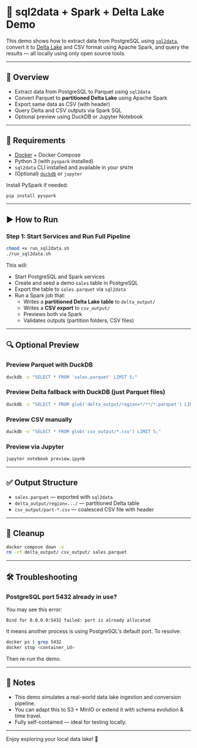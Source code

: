 # 🧪 sql2data + Spark + Delta Lake Demo

This demo shows how to extract data from PostgreSQL using [`sql2data`](https://github.com/vahid110/sql2data), convert it to [Delta Lake](https://delta.io) and CSV format using Apache Spark, and query the results — all locally using only open source tools.

---

## 🚀 Overview

- Extract data from PostgreSQL to Parquet using `sql2data`
- Convert Parquet to **partitioned Delta Lake** using Apache Spark
- Export same data as CSV (with header)
- Query Delta and CSV outputs via Spark SQL
- Optional preview using DuckDB or Jupyter Notebook

---

## 🔧 Requirements

- [Docker](https://docs.docker.com/get-docker/) + Docker Compose
- Python 3 (with `pyspark` installed)
- `sql2data` CLI installed and available in your `$PATH`
- (Optional) [`duckdb`](https://duckdb.org/) or `jupyter`

Install PySpark if needed:

```bash
pip install pyspark
```

---

## ▶️ How to Run

### Step 1: Start Services and Run Full Pipeline

```bash
chmod +x run_sql2data.sh
./run_sql2data.sh
```

This will:
- Start PostgreSQL and Spark services
- Create and seed a demo `sales` table in PostgreSQL
- Export the table to `sales.parquet` via `sql2data`
- Run a Spark job that:
  - Writes a **partitioned Delta Lake table** to `delta_output/`
  - Writes a **CSV export** to `csv_output/`
  - Previews both via Spark
  - Validates outputs (partition folders, CSV files)

---

## 🔍 Optional Preview

### Preview Parquet with DuckDB

```bash
duckdb -c "SELECT * FROM 'sales.parquet' LIMIT 5;"
```

### Preview Delta fallback with DuckDB (just Parquet files)

```bash
duckdb -c "SELECT * FROM glob('delta_output/region=*/**/*.parquet') LIMIT 10;"
```

### Preview CSV manually

```bash
duckdb -c "SELECT * FROM glob('csv_output/*.csv') LIMIT 5;"
```

### Preview via Jupyter

```bash
jupyter notebook preview.ipynb
```

---

## ✅ Output Structure

- `sales.parquet` — exported with `sql2data`
- `delta_output/region=.../` — partitioned Delta table
- `csv_output/part-*.csv` — coalesced CSV file with header

---

## 🧼 Cleanup

```bash
docker compose down -v
rm -rf delta_output/ csv_output/ sales.parquet
```

---

## 🛠️ Troubleshooting

### PostgreSQL port 5432 already in use?

You may see this error:

```
Bind for 0.0.0.0:5432 failed: port is already allocated
```

It means another process is using PostgreSQL's default port. To resolve:

```bash
docker ps | grep 5432
docker stop <container_id>
```

Then re-run the demo.

---

## 🧠 Notes

- This demo simulates a real-world data lake ingestion and conversion pipeline.
- You can adapt this to S3 + MinIO or extend it with schema evolution & time travel.
- Fully self-contained — ideal for testing locally.

---

Enjoy exploring your local data lake! 🌊
